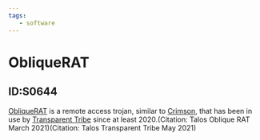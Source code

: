 ```yaml
---
tags:
   - software
---
```

# ObliqueRAT
## ID:S0644
[ObliqueRAT](/mitre/software/S0644) is a remote access trojan, similar to [Crimson](/mitre/software/S0115), that has been in use by [Transparent Tribe](/mitre/groups/G0134) since at least 2020.(Citation: Talos Oblique RAT March 2021)(Citation: Talos Transparent Tribe May 2021)
